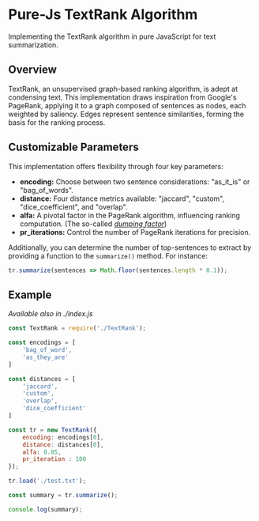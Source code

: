 # Pure-Js TextRank Algorithm

Implementing the TextRank algorithm in pure JavaScript for text summarization.

## Overview

TextRank, an unsupervised graph-based ranking algorithm, is adept at condensing text. This implementation draws inspiration from Google's PageRank, applying it to a graph composed of sentences as nodes, each weighted by saliency. Edges represent sentence similarities, forming the basis for the ranking process.

## Customizable Parameters

This implementation offers flexibility through four key parameters:

- **encoding:** Choose between two sentence considerations: "as_it_is" or "bag_of_words".
- **distance:** Four distance metrics available: "jaccard", "custom", "dice_coefficient", and "overlap".
- **alfa:** A pivotal factor in the PageRank algorithm, influencing ranking computation. (The so-called [*dumping factor*](https://en.wikipedia.org/wiki/PageRank#:~:text=Damping%20factor%5B,set%20around%200.85))
- **pr_iterations:** Control the number of PageRank iterations for precision.

Additionally, you can determine the number of top-sentences to extract by providing a function to the `summarize()` method. For instance:

```javascript
tr.summarize(sentences => Math.floor(sentences.length * 0.1));
```

## Example

*Available also in ./index.js*

```javascript
const TextRank = require('./TextRank');

const encodings = [
    'bag_of_word',
    'as_they_are'
]

const distances = [
    'jaccard', 
    'custom', 
    'overlap',
    'dice_coefficient'
]

const tr = new TextRank({
    encoding: encodings[0],
    distance: distances[0],
    alfa: 0.85,
    pr_iteration : 100
});

tr.load('./test.txt');

const summary = tr.summarize();

console.log(summary);
```
